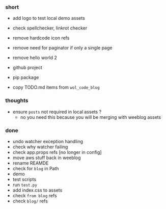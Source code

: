### short

- add logo to test local demo assets

- check spellchecker, linkrot checker

- remove hardcode icon refs
- remove need for paginator if only a single page
- remove hello world 2

- github project
- pip package

- copy TODO.md items from `wol_code_blog`

### thoughts

- ensure `posts` not required in local assets ?
  - no you need this because you will be merging with weeblog assets

### done

- undo watcher exception handling
- check why watcher failing
- check app.props refs [no longer in config]
- move aws stuff back in weeblog
- rename REAMDE
- check for `blog` in Path
- demo
- test scripts
- run `test.py`
- add index.css to assets
- check `from blog` refs
- check `blog/` refs

